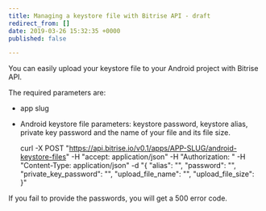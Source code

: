 ```yaml
---
title: Managing a keystore file with Bitrise API - draft
redirect_from: []
date: 2019-03-26 15:32:35 +0000
published: false

---
```

You can easily upload your keystore file to your Android project with Bitrise API.

The required parameters are:

* app slug
* Android keystore file parameters: keystore password, keystore alias, private key password and the name of your file and its file size.

    curl -X POST "https://api.bitrise.io/v0.1/apps/APP-SLUG/android-keystore-files" -H "accept: application/json" -H "Authorization: " -H "Content-Type: application/json" -d "{ "alias": "", "password": "", "private_key_password": "", "upload_file_name": "", "upload_file_size": }"

If you fail to provide the passwords, you will get a 500 error code.